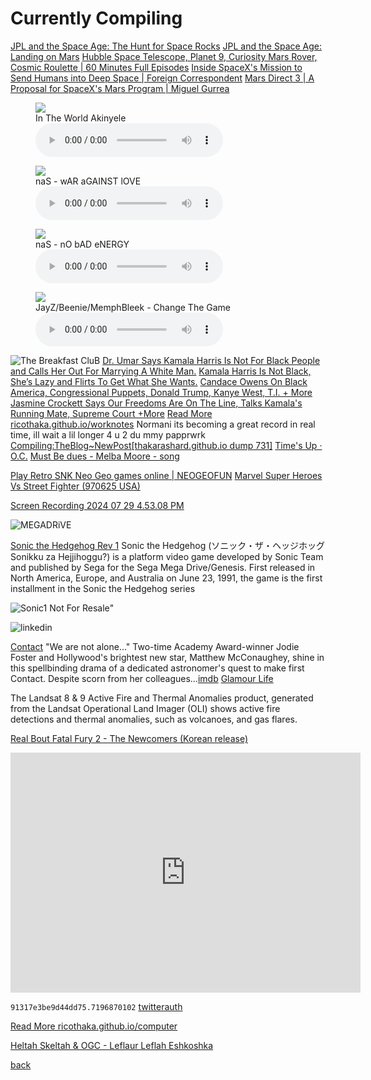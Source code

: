# Currently Compiling


[JPL and the Space Age: The Hunt for Space Rocks](https://www.youtube.com/watch?v=1wNzTyu36WA) [JPL and the Space Age: Landing on Mars](https://youtu.be/7aKewWHXXRE?si=MouyInZGPsjt8Yw6) [Hubble Space Telescope, Planet 9, Curiosity Mars Rover, Cosmic Roulette | 60 Minutes Full Episodes](https://youtu.be/ZYlALC1Pmv4?si=0GnKqpjKQmyYaxFw) [Inside SpaceX's Mission to Send Humans into Deep Space | Foreign Correspondent](https://youtu.be/qInkR8P7q3M?si=uG4WNpxUxhCW0Igj) [Mars Direct 3 | A Proposal for SpaceX's Mars Program | Miguel Gurrea](https://youtu.be/YA7YQcA9Waw?si=LTJHZDvY65gHNnjG)

<div class="playlist">
<figure class=" track">
<IMG src="https://i.discogs.com/IZW09_FtTLqJ_5902JW6OL6o1F37o9LdDFXg7UMorE8/rs:fit/g:sm/q:90/h:594/w:594/czM6Ly9kaXNjb2dz/LWRhdGFiYXNlLWlt/YWdlcy9SLTEwMzM0/MDEtMTI5MjA3NTEx/Ny5qcGVn.jpeg" />
    
 <figcaption> In The World Akinyele 
    </figcaption>
    <audio controls loop>
      <source src="https://archive.org/download/akinyele-putitinyourmouth/03-In%20The%20World.mp3">
      Your browser dose not Support the audio Tag
    </audio>
  </figure>

<figure class=" track">
    <IMG src="https://ia904503.us.archive.org/15/items/nas-the-lost-tapes-2/II/cover.jpg?cnt=0" />
    
 <figcaption>naS - wAR aGAINST lOVE
    </figcaption>
    <audio controls loop>
      <source src="https://archive.org/download/nas-the-lost-tapes-2/II/09-War%20Against%20Love.mp3">
      Your browser dose not Support the audio Tag
    </audio>
  </figure>
<figure class=" track">
    <IMG src="https://ia904503.us.archive.org/15/items/nas-the-lost-tapes-2/II/cover.jpg?cnt=0" />
    
 <figcaption>naS - nO bAD eNERGY 
    </figcaption>
    <audio controls loop>
      <source src="https://archive.org/download/nas-the-lost-tapes-2/II/01-No%20Bad%20Energy.mp3">
      Your browser dose not Support the audio Tag
    </audio>
  </figure>

<figure class=" track">
    <IMG src="https://ia904509.us.archive.org/30/items/jay-z-the-dynasty-roc-la-familia/The%20Dynasty%20Roc%20La%20Familia/cover.jpg?cnt=0" />
    
 <figcaption>JayZ/Beenie/MemphBleek - Change The Game
    </figcaption>
    <audio controls loop>
      <source src="https://archive.org/download/jay-z-the-dynasty-roc-la-familia/The%20Dynasty%20Roc%20La%20Familia/02-Change%20The%20Game%20%28Ft.%20Beanie%20Sigel%20%26%20Memphis%20Bleek%29.mp3">
      Your browser dose not Support the audio Tag
    </audio>
  </figure>
      </div>

![The Breakfast CluB](https://i.iheart.com/v3/re/assets.brands/6035572a5f774a9161f29771?ops=gravity(%22center%22),contain(324,131)&quality=80)
[Dr. Umar Says Kamala Harris Is Not For Black People and Calls Her Out For Marrying A White Man.](https://www.youtube.com/watch?v=Y4qUjZe6Y6M) [Kamala Harris Is Not Black, She’s Lazy and Flirts To Get What She Wants.](https://youtu.be/xmcqcbC16OU?si=vuvB8Z0N93VnRtcB) [Candace Owens On Black America, Congressional Puppets, Donald Trump, Kanye West, T.I. + More](https://youtu.be/goIrzPIh8yA?si=EWby97cSoGsujftz) [Jasmine Crockett Says Our Freedoms Are On The Line, Talks Kamala's Running Mate, Supreme Court +More](https://youtu.be/ytCCI9ACHe8?si=-zGwEwShAPyMF1hu)
[Read More ricothaka.github.io/worknotes](https://ricothaka.github.io/computer) Normani its becoming a great record in real time, ill wait a lil longer 4 u 2 du mmy papprwrk [Compiling:TheBlog~NewPost[thakarashard.github.io dump 731]](https://ricothaka.github.io/compiling/thakarashard731) [Time's Up · O.C.](https://youtu.be/6gNmCGQRpcc?si=jswkjh0iBkx2EDB6)
[Must Be dues - Melba Moore - song](https://www.youtube.com/watch?v=Cg1j3kMD2a4) 



[Play Retro SNK Neo Geo games online | NEOGEOFUN](https://www.neogeofun.com/)
[Marvel Super Heroes Vs Street Fighter (970625 USA)](https://www.retrogames.cc/arcade-games/marvel-super-heroes-vs-street-fighter-970625-usa.html#)

[Screen Recording 2024 07 29 4.53.08 PM](https://archive.org/details/screen-recording-2024-07-29-4.53.08-pm)





![MEGADRiVE](https://upload.wikimedia.org/wikipedia/commons/f/fd/JP_MegaDrive_Logo.gif)

[Sonic the Hedgehog Rev 1](https://archive.org/details/sg_Sonic_the_Hedgehog_Rev_1_1991_Sega_JP-KR_en)
Sonic the Hedgehog (ソニック・ザ・ヘッジホッグ Sonikku za Hejjihoggu?) is a platform video game developed by Sonic Team and published by Sega for the Sega Mega Drive/Genesis. First released in North America, Europe, and Australia on June 23, 1991, the game is the first installment in the Sonic the Hedgehog series 



![Sonic1 Not For Resale](https://www.lifewire.com/thmb/8ncd0X34c6dglK5uEdM60asZn8Y=/1500x0/filters:no_upscale():max_bytes(150000):strip_icc()/Sonic_the_Hedgehog_Coverart-4-5b958f8ac9e77c0082ee596c.jpg)" 








![linkedin](https://pbs.twimg.com/media/GILuiVmbEAAyRtH?format=jpg&name=large)

















[Contact](https://youtu.be/oG6y0mmI0N4?si=dPt23E0Ky8dxleUV) "We are not alone..." Two-time Academy Award-winner Jodie Foster and Hollywood's brightest new star, Matthew McConaughey, shine in this spellbinding drama of a dedicated astronomer's quest to make first Contact. Despite scorn from her colleagues...[imdb](https://www.imdb.com/title/tt0118884/) [Glamour Life](https://www.youtube.com/watch?v=1QnOCkQLTC0) 



The Landsat 8 & 9 Active Fire and Thermal Anomalies product, generated from the Landsat Operational Land Imager (OLI) shows active fire detections and thermal anomalies, such as volcanoes, and gas flares.

[Real Bout Fatal Fury 2 - The Newcomers (Korean release)](https://www.retrogames.cc/arcade-games/real-bout-fatal-fury-2-the-newcomers-korean-release.html)
<iframe src="https://archive.org/embed/arcade_svc" width="560" height="384" frameborder="0" webkitallowfullscreen="true" mozallowfullscreen="true" allowfullscreen></iframe>






<object data="https://murray-lab.caltech.edu/CTX/V01/SceneView/MurrayLabCTXmosaic.html" width="100%" height=400px >
    </object>

`91317e3be9d44dd75.7196870102` [twitterauth](#)



[Read More ricothaka.github.io/computer](https://ricothaka.github.io/computer)






[Heltah Skeltah & OGC - Leflaur Leflah Eshkoshka](https://www.youtube.com/watch?v=i4sW3jJuVDg) 



    











[back](./)
